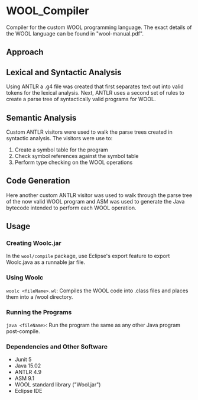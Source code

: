 # WOOL_Compiler

Compiler for the custom WOOL programming language. The exact details of the WOOL language can be found in "wool-manual.pdf".

## Approach

## Lexical and Syntactic Analysis

Using ANTLR a .g4 file was created that first separates text out into valid tokens for the lexical analysis. Next, ANTLR uses a second set of rules to create a parse tree of syntactically valid programs for WOOL.

## Semantic Analysis

Custom ANTLR visitors were used to walk the parse trees created in syntactic analysis. The visitors were use to:
1. Create a symbol table for the program
2. Check symbol references against the symbol table 
3. Perform type checking on the WOOL operations

## Code Generation

Here another custom ANTLR visitor was used to walk through the parse tree of the now valid WOOL program and ASM was used to generate the Java bytecode intended to perform each WOOL operation.

## Usage
### Creating Woolc.jar

In the `wool/compile` package, use Eclipse's export feature to export Woolc.java as a runnable jar file.

### Using Woolc

`woolc <fileName>.wl`: Compiles the WOOL code into .class files and places them into a /wool directory.

### Running the Programs

`java <fileName>`: Run the program the same as any other Java program post-compile.

### Dependencies and Other Software

- Junit 5
- Java 15.02
- ANTLR 4.9
- ASM 9.1
- WOOL standard library ("Wool.jar")
- Eclipse IDE
